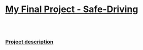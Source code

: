 <h1><b><u>My Final Project - Safe-Driving</u></b></h1>
</br>
</br>
<h3><b><u>Project description</b></u></h3>
